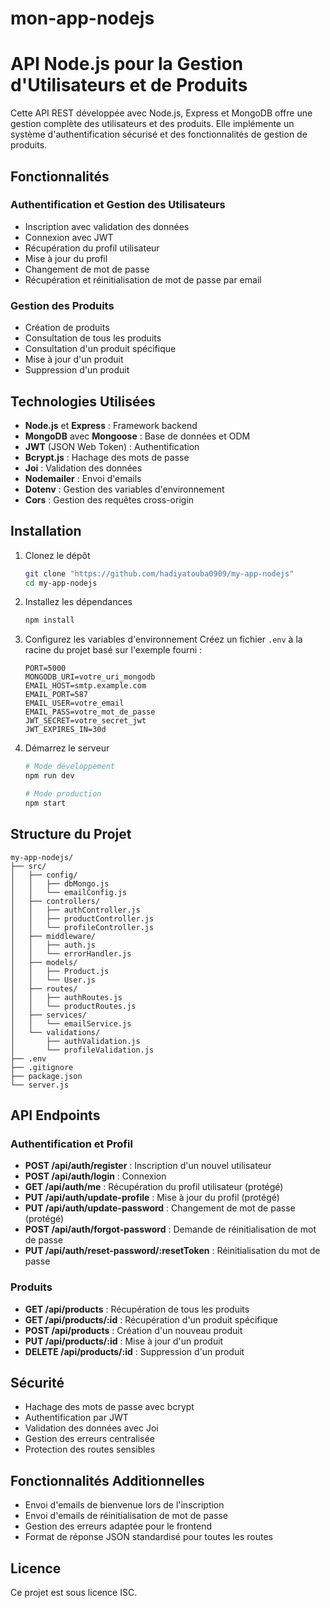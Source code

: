 # mon-app-nodejs
# API Node.js pour la Gestion d'Utilisateurs et de Produits

Cette API REST développée avec Node.js, Express et MongoDB offre une gestion complète des utilisateurs et des produits. Elle implémente un système d'authentification sécurisé et des fonctionnalités de gestion de produits.

## Fonctionnalités

### Authentification et Gestion des Utilisateurs
- Inscription avec validation des données
- Connexion avec JWT
- Récupération du profil utilisateur
- Mise à jour du profil
- Changement de mot de passe
- Récupération et réinitialisation de mot de passe par email

### Gestion des Produits
- Création de produits
- Consultation de tous les produits
- Consultation d'un produit spécifique
- Mise à jour d'un produit
- Suppression d'un produit

## Technologies Utilisées

- **Node.js** et **Express** : Framework backend
- **MongoDB** avec **Mongoose** : Base de données et ODM
- **JWT** (JSON Web Token) : Authentification
- **Bcrypt.js** : Hachage des mots de passe
- **Joi** : Validation des données
- **Nodemailer** : Envoi d'emails
- **Dotenv** : Gestion des variables d'environnement
- **Cors** : Gestion des requêtes cross-origin

## Installation

1. Clonez le dépôt
   ```bash
   git clone "https://github.com/hadiyatouba0909/my-app-nodejs"
   cd my-app-nodejs
   ```

2. Installez les dépendances
   ```bash
   npm install
   ```

3. Configurez les variables d'environnement
   Créez un fichier `.env` à la racine du projet basé sur l'exemple fourni :
   ```
   PORT=5000
   MONGODB_URI=votre_uri_mongodb
   EMAIL_HOST=smtp.example.com
   EMAIL_PORT=587
   EMAIL_USER=votre_email
   EMAIL_PASS=votre_mot_de_passe
   JWT_SECRET=votre_secret_jwt
   JWT_EXPIRES_IN=30d
   ```

4. Démarrez le serveur
   ```bash
   # Mode développement
   npm run dev
   
   # Mode production
   npm start
   ```

## Structure du Projet

```
my-app-nodejs/
├── src/
│   ├── config/
│   │   ├── dbMongo.js
│   │   └── emailConfig.js
│   ├── controllers/
│   │   ├── authController.js
│   │   ├── productController.js
│   │   └── profileController.js
│   ├── middleware/
│   │   ├── auth.js
│   │   └── errorHandler.js
│   ├── models/
│   │   ├── Product.js
│   │   └── User.js
│   ├── routes/
│   │   ├── authRoutes.js
│   │   └── productRoutes.js
│   ├── services/
│   │   └── emailService.js
│   └── validations/
│       ├── authValidation.js
│       └── profileValidation.js
├── .env
├── .gitignore
├── package.json
└── server.js
```

## API Endpoints

### Authentification et Profil

- **POST /api/auth/register** : Inscription d'un nouvel utilisateur
- **POST /api/auth/login** : Connexion
- **GET /api/auth/me** : Récupération du profil utilisateur (protégé)
- **PUT /api/auth/update-profile** : Mise à jour du profil (protégé)
- **PUT /api/auth/update-password** : Changement de mot de passe (protégé)
- **POST /api/auth/forgot-password** : Demande de réinitialisation de mot de passe
- **PUT /api/auth/reset-password/:resetToken** : Réinitialisation du mot de passe

### Produits

- **GET /api/products** : Récupération de tous les produits
- **GET /api/products/:id** : Récupération d'un produit spécifique
- **POST /api/products** : Création d'un nouveau produit
- **PUT /api/products/:id** : Mise à jour d'un produit
- **DELETE /api/products/:id** : Suppression d'un produit

## Sécurité

- Hachage des mots de passe avec bcrypt
- Authentification par JWT
- Validation des données avec Joi
- Gestion des erreurs centralisée
- Protection des routes sensibles

## Fonctionnalités Additionnelles

- Envoi d'emails de bienvenue lors de l'inscription
- Envoi d'emails de réinitialisation de mot de passe
- Gestion des erreurs adaptée pour le frontend
- Format de réponse JSON standardisé pour toutes les routes

## Licence

Ce projet est sous licence ISC.